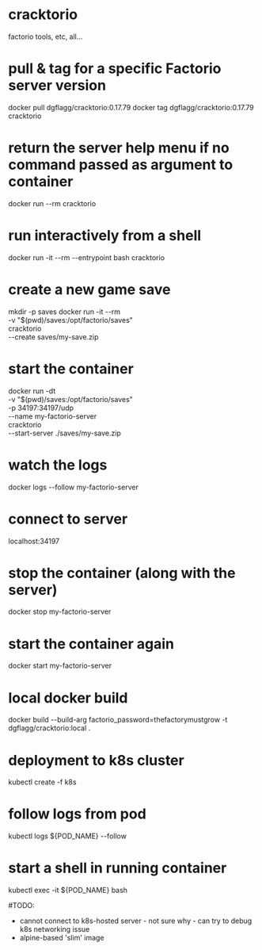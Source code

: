 # cracktorio
factorio tools, etc, all...


# pull & tag for a specific Factorio server version
docker pull dgflagg/cracktorio:0.17.79
docker tag dgflagg/cracktorio:0.17.79 cracktorio

# return the server help menu if no command passed as argument to container
docker run --rm cracktorio

# run interactively from a shell
docker run -it --rm --entrypoint bash cracktorio

# create a new game save
mkdir -p saves
docker run -it --rm \
    -v "$(pwd)/saves:/opt/factorio/saves" \
    cracktorio \
        --create saves/my-save.zip

# start the container
docker run -dt \
    -v "$(pwd)/saves:/opt/factorio/saves" \
    -p 34197:34197/udp \
    --name my-factorio-server \
    cracktorio \
        --start-server ./saves/my-save.zip
        
# watch the logs
docker logs --follow my-factorio-server
        
# connect to server
localhost:34197

# stop the container (along with the server)
docker stop my-factorio-server

# start the container again
docker start my-factorio-server



# local docker build
docker build --build-arg factorio_password=thefactorymustgrow -t dgflagg/cracktorio:local .


# deployment to k8s cluster
kubectl create -f k8s

# follow logs from pod
kubectl logs ${POD_NAME} --follow

# start a shell in running container
kubectl exec -it ${POD_NAME} bash


#TODO:
- cannot connect to k8s-hosted server - not sure why - can try to debug k8s networking issue
- alpine-based 'slim' image
